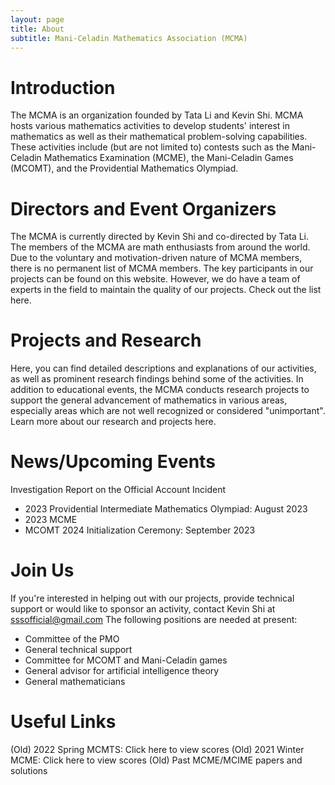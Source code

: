 ```yaml
---
layout: page
title: About
subtitle: Mani-Celadin Mathematics Association (MCMA)
---
```


# Introduction
The MCMA is an organization founded by Tata Li and Kevin Shi. MCMA hosts various mathematics activities to develop students' interest in mathematics as well as their mathematical problem-solving capabilities. These activities include (but are not limited to) contests such as the Mani-Celadin Mathematics Examination (MCME), the Mani-Celadin Games (MCOMT), and the Providential Mathematics Olympiad.

# Directors and Event Organizers
The MCMA is currently directed by Kevin Shi and co-directed by Tata Li. The members of the MCMA are math enthusiasts from around the world. Due to the voluntary and motivation-driven nature of MCMA members, there is no permanent list of MCMA members. The key participants in our projects can be found on this website. However, we do have a team of experts in the field to maintain the quality of our projects. Check out the list here.

# Projects and Research
Here, you can find detailed descriptions and explanations of our activities, as well as prominent research findings behind some of the activities. In addition to educational events, the MCMA conducts research projects to support the general advancement of mathematics in various areas, especially areas which are not well recognized or considered "unimportant". Learn more about our research and projects here.

# News/Upcoming Events
Investigation Report on the Official Account Incident
- 2023 Providential Intermediate Mathematics Olympiad: August 2023
- 2023 MCME
- MCOMT 2024 Initialization Ceremony: September 2023

# Join Us
If you're interested in helping out with our projects, provide technical support or would like to sponsor an activity, contact Kevin Shi at sssofficial@gmail.com
The following positions are needed at present:
- Committee of the PMO
- General technical support
- Committee for MCOMT and Mani-Celadin games
- General advisor for artificial intelligence theory
- General mathematicians

# Useful Links
(Old) 2022 Spring MCMTS: Click here to view scores
(Old) 2021 Winter MCME: Click here to view scores
(Old) Past MCME/MCIME papers and solutions
